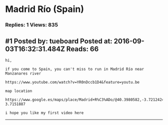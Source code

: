 # Madrid Río (Spain)

### Replies: 1 Views: 835

## \#1 Posted by: tueboard Posted at: 2016-09-03T16:32:31.484Z Reads: 66

```
hi,

if you come to Spain, you can't miss to run in Madrid Río near Manzanares river 

https://www.youtube.com/watch?v=YR0nDccb1D4&feature=youtu.be

map location

https://www.google.es/maps/place/Madrid+R%C3%ADo/@40.3980582,-3.7212424,14.94z/data=!4m5!3m4!1s0xd4227c5b6ecd1bb:0x770d1cbb29cc6fba!8m2!3d40.3987077!4d-3.7151887

i hope you like my first video here
```

---
